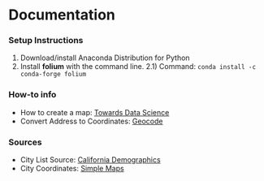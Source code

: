 # Documentation

### Setup Instructions

1) Download/install Anaconda Distribution for Python
2) Install **folium** with the command line.
2.1) Command: `conda install -c conda-forge folium`

### How-to info

- How to create a map: [Towards Data Science](https://towardsdatascience.com/how-to-create-a-map-from-geospatial-data-in-python-f4bb7d11ddad)
- Convert Address to Coordinates: [Geocode](https://handsondataviz.org/geocode.html)

### Sources

- City List Source: [California Demographics](https://www.california-demographics.com/cities_by_population)
- City Coordinates: [Simple Maps](https://simplemaps.com/data/us-cities)

